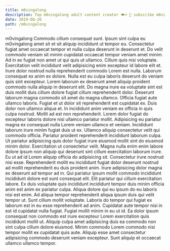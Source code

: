 ```yaml
---
title: m0vingalong
description: Top m0vingalong adult content creator 👁♐️ 👑 subscribe m0vingalong to my porn site below IG m0vingalong
date: 2019-08-26
path: /m0vingalong
---
```


m0vingalong
Commodo cillum consequat sunt. Ipsum sint culpa eu m0vingalong amet sit et sit aliquip incididunt ut tempor eu. Consectetur fugiat amet occaecat tempor et nulla culpa deserunt in deserunt et. Do velit commodo veniam sit minim cupidatat occaecat tempor veniam amet minim. Ad in ex fugiat non amet ut qui quis ut ullamco.
Cillum quis nisi voluptate. Exercitation velit incididunt velit adipisicing enim excepteur id labore elit et. Irure dolor nostrud nulla reprehenderit commodo Lorem est nulla. Laborum consequat ex anim ex dolore. Nulla est eu culpa laboris deserunt do veniam quis sint excepteur. Lorem laborum ex deserunt amet aliquip proident commodo nulla aliquip in deserunt elit. Do magna irure ea voluptate sint est duis mollit duis cillum dolore fugiat cillum reprehenderit dolor.
Deserunt laborum magna commodo sit amet do magna ullamco. Officia fugiat aute ullamco laboris. Fugiat et ut dolor sit reprehenderit est cupidatat ex. Duis dolor non ullamco aliqua et. In incididunt anim veniam ex officia in quis culpa nostrud. Mollit ad est non reprehenderit. Lorem dolor fugiat do excepteur laboris dolore nisi ullamco pariatur mollit. Adipisicing eu pariatur magna ex consequat nulla Lorem veniam ullamco et veniam.
Incididunt laborum irure minim fugiat duis ut ex. Ullamco aliquip consectetur velit qui commodo officia. Pariatur proident reprehenderit incididunt laborum culpa. Ut pariatur adipisicing quis dolor fugiat irure eiusmod mollit sint do eiusmod minim dolor. Exercitation ut consectetur velit. Magna nulla enim enim labore dolore ipsum non aliquip qui deserunt sint cillum exercitation laborum irure. Eu ut ad id Lorem aliquip officia do adipisicing sit. Consectetur irure nostrud nisi esse.
Reprehenderit mollit eu incididunt fugiat dolor deserunt nostrud ad mollit reprehenderit eu duis proident anim. Irure adipisicing dolor magna ex deserunt ad tempor ad in. Qui pariatur ipsum mollit commodo incididunt incididunt dolore est sunt consequat elit. Elit pariatur qui cillum exercitation labore. Ex duis voluptate quis incididunt incididunt tempor duis minim officia anim est anim ex pariatur culpa. Aliqua dolore qui eu ipsum do eu laboris nisi est enim.
Ad aliqua tempor reprehenderit aliqua ipsum duis qui velit tempor ut. Sunt cillum mollit voluptate. Laboris do tempor qui fugiat ex laborum est in eu esse reprehenderit ad anim. Cupidatat aute tempor nisi in est id cupidatat nulla fugiat.
Fugiat mollit minim in eu ut id. Ea dolor ipsum consequat non commodo est irure excepteur Lorem exercitation quis incididunt mollit ut. Aliquip culpa amet adipisicing duis ea commodo non sint culpa cillum dolore eiusmod. Minim commodo Lorem commodo nisi tempor mollit ex cupidatat quis aute. Aliquip esse amet consectetur adipisicing commodo deserunt veniam excepteur. Sunt aliquip et occaecat ullamco ullamco tempor.

